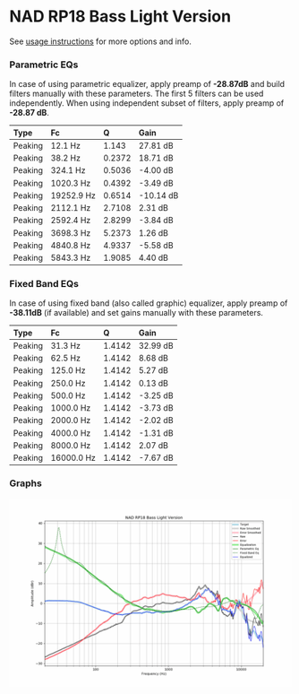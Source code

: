# NAD RP18 Bass Light Version
See [usage instructions](https://github.com/jaakkopasanen/AutoEq#usage) for more options and info.

### Parametric EQs
In case of using parametric equalizer, apply preamp of **-28.87dB** and build filters manually
with these parameters. The first 5 filters can be used independently.
When using independent subset of filters, apply preamp of **-28.87 dB**.

| Type    | Fc         |      Q | Gain      |
|:--------|:-----------|:-------|:----------|
| Peaking | 12.1 Hz    | 1.143  | 27.81 dB  |
| Peaking | 38.2 Hz    | 0.2372 | 18.71 dB  |
| Peaking | 324.1 Hz   | 0.5036 | -4.00 dB  |
| Peaking | 1020.3 Hz  | 0.4392 | -3.49 dB  |
| Peaking | 19252.9 Hz | 0.6514 | -10.14 dB |
| Peaking | 2112.1 Hz  | 2.7108 | 2.31 dB   |
| Peaking | 2592.4 Hz  | 2.8299 | -3.84 dB  |
| Peaking | 3698.3 Hz  | 5.2373 | 1.26 dB   |
| Peaking | 4840.8 Hz  | 4.9337 | -5.58 dB  |
| Peaking | 5843.3 Hz  | 1.9085 | 4.40 dB   |

### Fixed Band EQs
In case of using fixed band (also called graphic) equalizer, apply preamp of **-38.11dB**
(if available) and set gains manually with these parameters.

| Type    | Fc         |      Q | Gain     |
|:--------|:-----------|:-------|:---------|
| Peaking | 31.3 Hz    | 1.4142 | 32.99 dB |
| Peaking | 62.5 Hz    | 1.4142 | 8.68 dB  |
| Peaking | 125.0 Hz   | 1.4142 | 5.27 dB  |
| Peaking | 250.0 Hz   | 1.4142 | 0.13 dB  |
| Peaking | 500.0 Hz   | 1.4142 | -3.25 dB |
| Peaking | 1000.0 Hz  | 1.4142 | -3.73 dB |
| Peaking | 2000.0 Hz  | 1.4142 | -2.02 dB |
| Peaking | 4000.0 Hz  | 1.4142 | -1.31 dB |
| Peaking | 8000.0 Hz  | 1.4142 | 2.07 dB  |
| Peaking | 16000.0 Hz | 1.4142 | -7.67 dB |

### Graphs
![](./NAD%20RP18%20Bass%20Light%20Version.png)